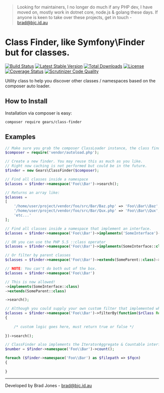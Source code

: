 > Looking for maintainers, I no longer do much if any PHP dev, I have moved on, mostly work in dotnet core, node.js & golang these days. If anyone is keen to take over these projects, get in touch - brad@bjc.id.au

# Class Finder, like Symfony\\Finder but for classes.
[![Build Status](https://travis-ci.org/phpgearbox/class-finder.svg?branch=master)](https://travis-ci.org/phpgearbox/class-finder)
[![Latest Stable Version](https://poser.pugx.org/gears/class-finder/v/stable.svg)](https://packagist.org/packages/gears/class-finder)
[![Total Downloads](https://poser.pugx.org/gears/class-finder/downloads.svg)](https://packagist.org/packages/gears/class-finder)
[![License](https://poser.pugx.org/gears/class-finder/license.svg)](https://packagist.org/packages/gears/class-finder)
[![Coverage Status](https://coveralls.io/repos/github/phpgearbox/class-finder/badge.svg?branch=master)](https://coveralls.io/github/phpgearbox/class-finder?branch=master)
[![Scrutinizer Code Quality](https://scrutinizer-ci.com/g/phpgearbox/class-finder/badges/quality-score.png?b=master)](https://scrutinizer-ci.com/g/phpgearbox/class-finder/?branch=master)

Utility class to help you discover other classes / namespaces based on the composer auto loader.

## How to Install
Installation via composer is easy:

```
composer require gears/class-finder
```

## Examples

```php
// Make sure you grab the composer ClassLoader instance, the class finder needs it.
$composer = require('vendor/autoload.php');

// Create a new finder. You may reuse this as much as you like.
// Right now caching is not performed but could be in the future.
$finder = new Gears\ClassFinder($composer);

// Find all classes inside a namespace
$classes = $finder->namespace('Foo\\Bar')->search();

// Returns an array like:
$classes =
[
    '/home/user/project/vendor/foo/src/Bar/Baz.php' => 'Foo\\Bar\\Baz',
    '/home/user/project/vendor/foo/src/Bar/Qux.php' => 'Foo\\Bar\\Qux',
    'etc...'
];

// Find all classes inside a namespace that implement an interface.
$classes = $finder->namespace('Foo\\Bar')->implements('SomeInterface')->search();

// OR you can use the PHP 5.5 ::class operator
$classes = $finder->namespace('Foo\\Bar')->implements(SomeInterface::class)->search();

// Or filter by parent classes
$classes = $finder->namespace('Foo\\Bar')->extends(SomeParent::class)->search();

// NOTE: You can't do both out of the box.
$classes = $finder->namespace('Foo\\Bar')

// This is now allowed!
->implements(SomeInterface::class)
->extends(SomeParent::class)

->search();

// Although you could supply your own custom filter that implemented whatever filtering you like.
$classes = $finder->namespace('Foo\\Bar')->filterBy(function($rClass ReflectionClass)
{
    
    /* custom logic goes here, must return true or false */
    
})->search();

// ClassFinder also implements the IteratorAggregate & Countable interfaces.
$number = $finder->namespace('Foo\\Bar')->count();

foreach ($finder->namespace('Foo\\Bar') as $filepath => $fqcn)
{
    
}
```

--------------------------------------------------------------------------------
Developed by Brad Jones - brad@bjc.id.au
